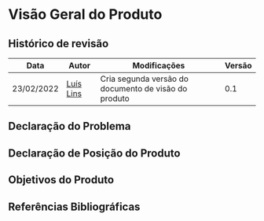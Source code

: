 # Visão Geral do Produto

## Histórico de revisão
| Data       | Autor                                        | Modificações                      | Versão |
| ---------- | -------------------------------------------- | --------------------------------- | ------ |
| 23/02/2022 | [Luís Lins](https://github.com/luisgaboardi) | Cria segunda versão do documento de visão do produto | 0.1 |


## Declaração do Problema


## Declaração de Posição do Produto


## Objetivos do Produto


## Referências Bibliográficas

